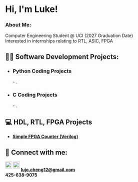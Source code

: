 <h1>Hi, I'm Luke! </h1> 
<h3>About Me: </h3>
  Computer Engineering Student @ UCI (2027 Graduation Date)
  <br/> Interested in internships relating to RTL, ASIC, FPGA
  <br/> 


<h2>👨‍💻 Software Development Projects:</h2>

- <h3><b>Python Coding Projects</b></h3>
  - .
- <h3><b>C Coding Projects</b></h3>
  - .
<h2>💻 HDL, RTL, FPGA Projects</h2>

- <b>[Simple FPGA Counter (Verilog)](https://github.com/luke-j-cheng/Counter)</b>


<h2> 🤳 Connect with me:</h2>

[<img align="left" alt="JoshMadakor | YouTube" width="22px" src="https://cdn.jsdelivr.net/npm/simple-icons@v3/icons/youtube.svg" />][youtube]
[<img align="left" alt="JoshMadakor | LinkedIn" width="22px" src="https://cdn.jsdelivr.net/npm/simple-icons@v3/icons/linkedin.svg" />][linkedin]

[youtube]: https://www.youtube.com/@lukecheng6644
[linkedin]: https://www.linkedin.com/in/luke-cheng-73a855294/


<br/><b>lujo.cheng12@gmail.com</b>
<br/><b>425-638-9075</b>

<!--
**joshmadakor1/joshmadakor1** is a ✨ _special_ ✨ repository because its `README.md` (this file) appears on your GitHub profile.

Here are some ideas to get you started:

- 🔭 I’m currently working on ...
- 🌱 I’m currently learning ...
- 👯 I’m looking to collaborate on ...
- 🤔 I’m looking for help with ...
- 💬 Ask me about ...
- 📫 How to reach me: ...
- 😄 Pronouns: ...
- ⚡ Fun fact: ...
-->

